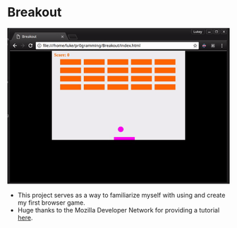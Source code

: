 # Breakout
![ExampleGif](https://raw.githubusercontent.com/lshort2/Breakout/master/img/example.gif)
- This project serves as a way to familiarize myself with using <canvas> and create my first browser game.
- Huge thanks to the Mozilla Developer Network for providing a tutorial [here](https://developer.mozilla.org/en-US/docs/Games/Tutorials/2D_Breakout_game_pure_JavaScript).
